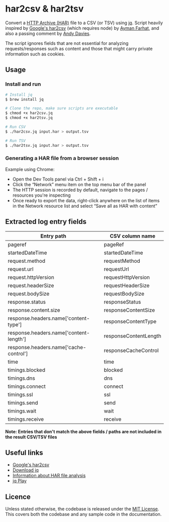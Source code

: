# har2csv & har2tsv
Convert a [HTTP Archive (HAR)](http://www.softwareishard.com/blog/har-12-spec/) file to a CSV (or TSV) using [jq](https://stedolan.github.io/jq/). Script heavily inspired by [Google's har2csv](https://github.com/google/har2csv) (which requires node) by [Ayman Farhat](https://github.com/aymanfarhat), and also a passing comment by [Andy Davies](https://twitter.com/andydavies).

The script ignores fields that are not essential for analyzing requests/responses such as content and those that might carry private information such as cookies.

## Usage

### Install and run

```sh
# Install jq
$ brew install jq

# Clone the repo, make sure scripts are executable
$ chmod +x har2csv.jq
$ chmod +x har2tsv.jq

# Run CSV
$ ./har2csv.jq input.har > output.tsv

# Run TSV
$ ./har2tsv.jq input.har > output.tsv
```

### Generating a HAR file from a browser session

Example using Chrome:

- Open the Dev Tools panel via Ctrl + Shift + i
- Click the “Network” menu item on the top menu bar of the panel
- The HTTP session is recorded by default, navigate to the pages / resources you're inspecting
- Once ready to export the data, right-click anywhere on the list of items in the Network resource list and select “Save all as HAR with content”

## Extracted log entry fields

| Entry path  | CSV column name |
| ------------- | ------------- |
| pageref  | pageRef |
| startedDateTime  | startedDateTime |
| request.method  | requestMethod |
| request.url  | requestUrl |
| request.httpVersion  | requestHttpVersion |
| request.headerSize  | requestHeaderSize |
| request.bodySize  | requestBodySize |
| response.status  | responseStatus |
| response.content.size  | responseContentSize |
| response.headers.name['content-type']  | responseContentType |
| response.headers.name['content-length']  | responseContentLength |
| response.headers.name['cache-control']  | responseCacheControl |
| time  | time |
| timings.blocked  | blocked |
| timings.dns  | dns |
| timings.connect  | connect |
| timings.ssl  | ssl |
| timings.send  | send |
| timings.wait  | wait |
| timings.receive  | receive |

**Note: Entries that don't match the above fields / paths are not included in the result CSV/TSV files**

## Useful links

* [Google's har2csv](https://github.com/google/har2csv)
* [Download jq](https://stedolan.github.io/jq/download/)
* [Information about HAR file analysis](https://nooshu.github.io/blog/2021/02/03/the-importance-of-internal-system-performance/#har-file-analysis)
* [jq Play](https://jqplay.org/)

## Licence

Unless stated otherwise, the codebase is released under the [MIT License](LICENCE). This
covers both the codebase and any sample code in the documentation.

